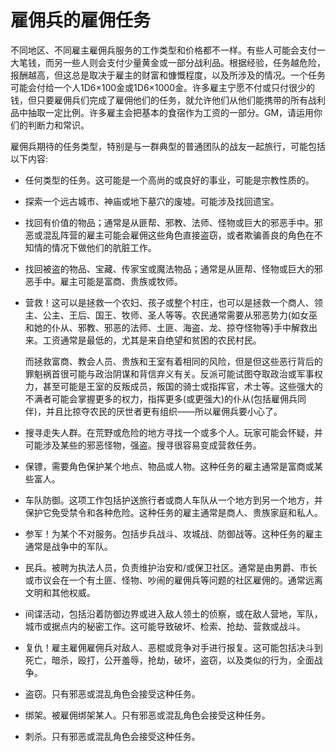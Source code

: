 # 雇佣兵的雇佣任务

不同地区、不同雇主雇佣兵服务的工作类型和价格都不一样。有些人可能会支付一大笔钱，而另一些人则会支付少量黄金或一部分战利品。根据经验，任务越危险，报酬越高，但这总是取决于雇主的财富和慷慨程度，以及所涉及的情况。一个任务可能会付给一个人1D6×100金或1D6×1000金。许多雇主宁愿不付或只付很少的钱，但只要雇佣兵们完成了雇佣他们的任务，就允许他们从他们能携带的所有战利品中抽取一定比例。许多雇主会把基本的食宿作为工资的一部分。GM，请运用你们的判断力和常识。

雇佣兵期待的任务类型，特别是与一群典型的普通团队的战友一起旅行，可能包括以下内容:

- 任何类型的任务。这可能是一个高尚的或良好的事业，可能是宗教性质的。

- 探索一个远古城市、神庙或地下墓穴的废墟。可能涉及找回遗宝。

- 找回有价值的物品；通常是从匪帮、邪教、法师、怪物或巨大的邪恶手中。邪恶或混乱阵营的雇主可能会雇佣这些角色直接盗窃，或者欺骗善良的角色在不知情的情况下做他们的肮脏工作。

- 找回被盗的物品、宝藏、传家宝或魔法物品；通常是从匪帮、怪物或巨大的邪恶手中。雇主可能是富商、贵族或牧师。

- 营救！这可以是拯救一个农妇、孩子或整个村庄，也可以是拯救一个商人、领主、公主、王后、国王、牧师、圣人等等。农民通常需要从邪恶势力(如女巫和她的仆从、邪教、邪恶的法师、土匪、海盗、龙、掠夺怪物等)手中解救出来。工资通常是最低的，尤其是来自绝望和贫困的农民村民。

    而拯救富商、教会人员、贵族和王室有着相同的风险，但是但这些恶行背后的罪魁祸首很可能与政治阴谋和背信弃义有关。反派可能试图夺取政治或军事权力，甚至可能是王室的反叛成员，叛国的骑士或指挥官，术士等。这些强大的不满者可能会掌握更多的权力，指挥更多(或更强大)的仆从(包括雇佣兵同伴)，并且比掠夺农民的厌世者更有组织——所以雇佣兵要小心了。

- 搜寻走失人群。在荒野或危险的地方寻找一个或多个人。玩家可能会怀疑，并可能涉及某些的邪恶怪物，强盗。搜寻很容易变成营救任务。

- 保镖，需要角色保护某个地点、物品或人物。这种任务的雇主通常是富商或某些富人。

- 车队防御。这项工作包括护送旅行者或商人车队从一个地方到另一个地方，并保护它免受禁令和各种危险。这种任务的雇主通常是商人、贵族家庭和私人。

- 参军！为某个不对服务。包括步兵战斗、攻城战、防御战等。这种任务的雇主通常是战争中的军队。

- 民兵。被聘为执法人员，负责维护治安和/或保卫社区。通常是由男爵、市长或市议会在一个有土匪、怪物、吵闹的雇佣兵等问题的社区雇佣的。通常远离文明和其他权威。

- 间谍活动，包括沿着防御边界或进入敌人领土的侦察，或在敌人营地，军队，城市或据点内的秘密工作。这可能导致破坏、检索、抢劫、营救或战斗。

- 复仇！雇主雇佣雇佣兵对敌人、恶棍或竞争对手进行报复。这可能包括决斗到死亡，暗杀，殴打，公开羞辱，抢劫，破坏，盗窃，以及类似的行为，全面战争。

- 盗窃。只有邪恶或混乱角色会接受这种任务。

- 绑架。被雇佣绑架某人。只有邪恶或混乱角色会接受这种任务。

- 刺杀。只有邪恶或混乱角色会接受这种任务。
